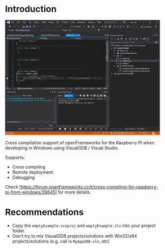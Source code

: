 # Introduction

![screenshot](screenshot.png)

Cross compilation support of openFrameworks for the Raspberry Pi when developing in Windows using VisualGDB / Visual Studio.

Supports:

* Cross compiling
* Remote deployment
* Debugging

Check [https://forum.openframeworks.cc/t/cross-compiling-for-raspberry-pi-from-windows/39645] for more details.

# Recommendations

* Copy the `emptyExample.vcxproj` and `emptyExample.sln` into your project folder.
* Don't try to mix VisualGDB projects/solutions with Win32/x64 projects/solutions (e.g. call is `MyAppGDB.sln`, etc)
